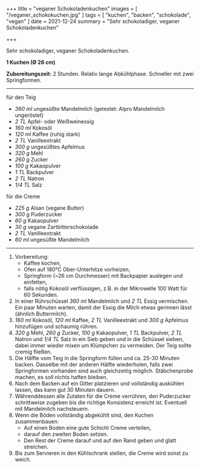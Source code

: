 +++
title = "veganer Schokoladenkuchen"
images = [ "/veganer_schokokuchen.jpg" ]
tags = [ "kuchen", "backen", "schokolade", "vegan" ]
date = 2021-12-24
summary = "Sehr schokoladiger, veganer Schokoladenkuchen"

+++

Sehr schokoladiger, veganer Schokoladenkuchen.

**1 Kuchen (Ø 26 cm)**

**Zubereitungszeit:** 2 Stunden.
Relativ lange Abkühlphase. Schneller mit zwei Springformen.

---

für den Teig
- *360 ml* ungesüßte Mandelmilch (getestet: Alpro Mandelmilch ungeröstet)
- *2 TL* Apfel- oder Weißweinessig
- *160 ml* Kokosöl
- *120 ml* Kaffee (ruhig stark)
- *2 TL* Vanilleextrakt
- *300 g* ungesüßtes Apfelmus
- *320 g* Mehl
- *260 g* Zucker
- *100 g* Kakaopulver
- *1 TL* Backpulver
- *2 TL* Natron
- *1/4 TL* Salz

für die Creme
- *225 g* Alsan (vegane Butter)
- *300 g* Puderzucker
- *60 g* Kakaopulver
- *30 g* vegane Zartbitterschokolade
- *2 TL* Vanilleextrakt
- *60 ml* ungesüßte Mandelmilch

---

1. Vorbereitung:
   * Kaffee kochen,
   * Ofen auf 180°C Ober-Unterhitze vorheizen,
   * Springform (~26 cm Durchmesser) mit Backpapier auslegen und einfetten,
   * falls nötig Kokosöl verflüssigen, z.B. in der Mikrowelle 100 Watt für 60 Sekunden.
2. In einer Rührschüssel *360 ml* Mandelmilch und *2 TL* Essig vermischen. Ein paar Minuten warten, damit der Essig die Milch etwas gerinnen lässt (ähnlich Buttermilch).
3. *160 ml* Kokosöl, *120 ml* Kaffee, *2 TL* Vanilleextrakt und *300 g* Apfelmus hinzufügen und schaumig rühren.
4. *320 g* Mehl, *260 g* Zucker, *100 g* Kakaopulver, *1 TL* Backpulver, *2 TL* Natron und *1/4 TL* Salz in ein Sieb geben und in die Schüssel sieben, dabei immer wieder mixen um Klümpchen zu vermeiden. Der Teig sollte cremig fließen.
5. Die Hälfte vom Teig in die Springform füllen und ca. 25-30 Minuten backen. Dasselbe mit der anderen Hälfte wiederholen, falls zwei Springformen vorhanden sind auch gleichzeitig möglich. Stäbchenprobe machen, es soll nichts haften bleiben.
6. Nach dem Backen auf ein Gitter platzieren und vollständig auskühlen lassen, das kann gut 30 Minuten dauern.
7. Währenddessen alle Zutaten für die Creme verrühren, den Puderzucker schrittweise zugeben bis die richtige Konsistenz erreicht ist. Eventuell mit Mandelmilch nachsteuern.
8. Wenn die Böden vollständig abgekühlt sind, den Kuchen zusammenbauen:
   * Auf einen Boden eine gute Schicht Creme verteilen,
   * darauf den zweiten Boden setzen.
   * Den Rest der Creme darauf und auf den Rand geben und glatt streichen.
9. Bis zum Servieren in den Kühlschrank stellen, die Creme wird sonst zu weich.
